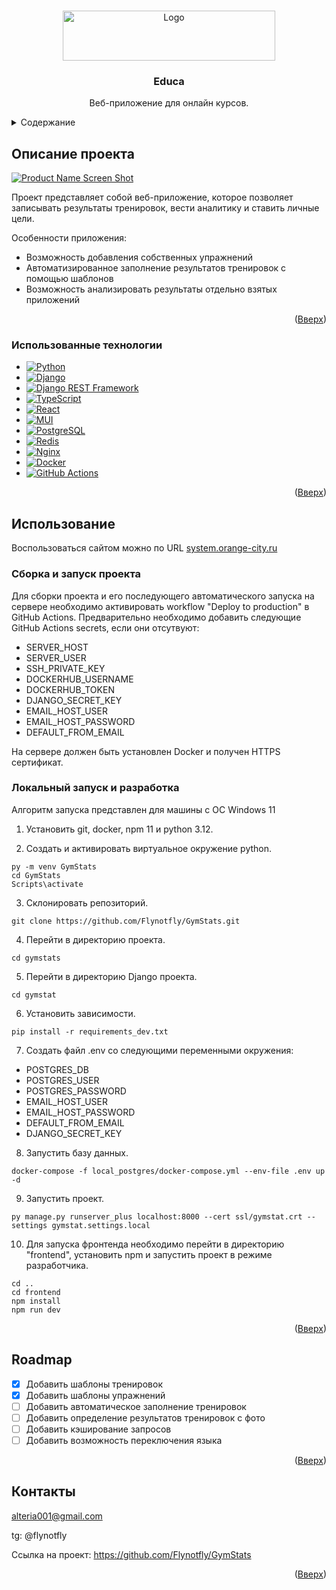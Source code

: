 <a id="readme-top"></a>

<!-- PROJECT LOGO -->
<br />
<div align="center">
  <a href="https://github.com/Flynotfly/GymStat">
    <img src="images/logo.png" alt="Logo" width="340" height="80">
  </a>

  <h3 align="center">Educa</h3>

  <p align="center">
    Веб-приложение для онлайн курсов.
    <br />
  </p>
</div>



<!-- TABLE OF CONTENTS -->
<details>
  <summary>Содержание</summary>
  <ol>
    <li>
      <a href="#описание-проекта">Описание проекта</a>
      <ul>
        <li><a href="#использованные-технологии">Использованные технологии</a></li>
      </ul>
    </li>
    <li>
      <a href="#использование">Использование</a>
      <ul>
        <li><a href="#сборка-и-запуск-проекта">Сборка и запуск проекта</a></li>
        <li><a href="#локальный-запуск-и-разработка">Локальный запуск и разработка</a></li>
      </ul>
    </li>
    <li><a href="#roadmap">Roadmap</a></li>
    <li><a href="#контакты">Контакты</a></li>
  </ol>
</details>



## Описание проекта

[![Product Name Screen Shot][product-screenshot]](https://example.com)

Проект представляет собой веб-приложение, которое позволяет записывать результаты тренировок, вести аналитику и ставить личные цели.

Особенности приложения:
* Возможность добавления собственных упражнений
* Автоматизированное заполнение результатов тренировок с помощью шаблонов
* Возможность анализировать результаты отдельно взятых приложений

<p align="right">(<a href="#readme-top">Вверх</a>)</p>



### Использованные технологии
* [![Python][Python-shield]][Python-url]
* [![Django][Django-shield]][Django-url]
* [![Django REST Framework][DRF-shield]][DRF-url]
* [![TypeScript][TypeScript-shield]][TypeScript-url]
* [![React][React-shield]][React-url]
* [![MUI][MUI-shield]][MUI-url]
* [![PostgreSQL][PostgreSQL-shield]][PostgreSQL-url]
* [![Redis][Redis-shield]][Redis-url]
* [![Nginx][Nginx-shield]][Nginx-url]
* [![Docker][Docker-shield]][Docker-url]
* [![GitHub Actions][GitHub-Actions-shield]][GitHub-Actions-url]

<p align="right">(<a href="#readme-top">Вверх</a>)</p>


## Использование

Воспользоваться сайтом можно по URL [system.orange-city.ru](https://system.orange-city.ru/)

### Сборка и запуск проекта

Для сборки проекта и его последующего автоматического запуска на сервере необходимо активировать workflow "Deploy to production" в GitHub Actions. Предварительно необходимо добавить следующие GitHub Actions secrets, если они отсутвуют:
* SERVER_HOST
* SERVER_USER
* SSH_PRIVATE_KEY
* DOCKERHUB_USERNAME
* DOCKERHUB_TOKEN
* DJANGO_SECRET_KEY
* EMAIL_HOST_USER
* EMAIL_HOST_PASSWORD
* DEFAULT_FROM_EMAIL

На сервере должен быть установлен Docker и получен HTTPS сертификат.

### Локальный запуск и разработка

Алгоритм запуска представлен для машины с ОС Windows 11

1. Установить git, docker, npm 11 и python 3.12.
 
2. Создать и активировать виртуальное окружение python.
```
py -m venv GymStats
cd GymStats
Scripts\activate
```

3. Склонировать репозиторий.
```
git clone https://github.com/Flynotfly/GymStats.git
```

4. Перейти в директорию проекта.
```
cd gymstats
```

5. Перейти в директорию Django проекта.
```
cd gymstat
```

6. Установить зависимости.
```
pip install -r requirements_dev.txt
```

7. Создать файл .env со следующими переменными окружения:
* POSTGRES_DB
* POSTGRES_USER
* POSTGRES_PASSWORD
* EMAIL_HOST_USER
* EMAIL_HOST_PASSWORD
* DEFAULT_FROM_EMAIL
* DJANGO_SECRET_KEY

8. Запустить базу данных.
```
docker-compose -f local_postgres/docker-compose.yml --env-file .env up -d
```

9. Запустить проект.
```
py manage.py runserver_plus localhost:8000 --cert ssl/gymstat.crt --settings gymstat.settings.local 
```

10. Для запуска фронтенда необходимо перейти в директорию "frontend", установить npm и запустить проект в режиме разработчика.
```
cd ..
cd frontend
npm install
npm run dev
```

<p align="right">(<a href="#readme-top">Вверх</a>)</p>

## Roadmap

- [x] Добавить шаблоны тренировок
- [x] Добавить шаблоны упражнений
- [ ] Добавить автоматическое заполнение тренировок
- [ ] Добавить определение результатов тренировок с фото
- [ ] Добавить кэширование запросов
- [ ] Добавить возможность переключения языка

<p align="right">(<a href="#readme-top">Вверх</a>)</p>


## Контакты

alteria001@gmail.com

tg: @flynotfly

Ссылка на проект: https://github.com/Flynotfly/GymStats

<p align="right">(<a href="#readme-top">Вверх</a>)</p>


<!-- MARKDOWN LINKS & IMAGES -->
[product-screenshot]: images/screenshot.jpg

[Python-shield]: https://img.shields.io/badge/Python-3776AB?style=for-the-badge&logo=python&logoColor=white
[Django-shield]: https://img.shields.io/badge/Django-092E20?style=for-the-badge&logo=django&logoColor=white
[DRF-shield]: https://img.shields.io/badge/Django%20REST%20Framework-A30000?style=for-the-badge&logo=django&logoColor=white
[TypeScript-shield]: https://img.shields.io/badge/TypeScript-3178C6?style=for-the-badge&logo=typescript&logoColor=white
[React-shield]: https://img.shields.io/badge/React-20232A?style=for-the-badge&logo=react&logoColor=61DAFB
[MUI-shield]: https://img.shields.io/badge/MUI-007FFF?style=for-the-badge&logo=mui&logoColor=white
[PostgreSQL-shield]: https://img.shields.io/badge/PostgreSQL-4169E1?style=for-the-badge&logo=postgresql&logoColor=white
[Redis-shield]: https://img.shields.io/badge/Redis-DC382D?style=for-the-badge&logo=redis&logoColor=white
[Nginx-shield]: https://img.shields.io/badge/Nginx-009639?style=for-the-badge&logo=nginx&logoColor=white
[Docker-shield]: https://img.shields.io/badge/Docker-2496ED?style=for-the-badge&logo=docker&logoColor=white
[GitHub-Actions-shield]: https://img.shields.io/badge/GitHub%20Actions-2088FF?style=for-the-badge&logo=githubactions&logoColor=white

[Python-url]: https://www.python.org/
[Django-url]: https://www.djangoproject.com/
[DRF-url]: https://www.django-rest-framework.org/
[TypeScript-url]: https://www.typescriptlang.org/
[React-url]: https://reactjs.org/
[MUI-url]: https://mui.com/
[PostgreSQL-url]: https://www.postgresql.org/
[Redis-url]: https://redis.io/
[Nginx-url]: https://nginx.org/
[Docker-url]: https://www.docker.com/
[GitHub-Actions-url]: https://github.com/features/actions

